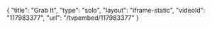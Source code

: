 {
    "title": "Grab It",
    "type": "solo",
    "layout": "iframe-static",
    "videoId": "117983377",
    "url": "\/tvpembed\/117983377"
}